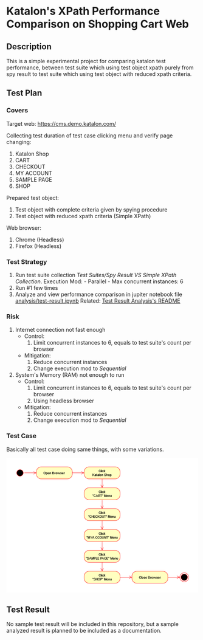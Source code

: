 # Katalon's XPath Performance Comparison on Shopping Cart Web

## Description

This is a simple experimental project for comparing katalon test performance, between test suite which using test object xpath purely from spy result to test suite which using test object with reduced xpath criteria.

## Test Plan

### Covers

Target web: <https://cms.demo.katalon.com/>

Collecting test duration of test case clicking menu and verify page changing:

1. Katalon Shop
2. CART
3. CHECKOUT
4. MY ACCOUNT
5. SAMPLE PAGE
6. SHOP

Prepared test object:

1. Test object with complete criteria given by spying procedure
2. Test object with reduced xpath criteria (Simple XPath)

Web browser:

1. Chrome (Headless)
2. Firefox (Headless)

### Test Strategy

1. Run test suite collection *Test Suites/Spy Result VS Simple XPath Collection*.
    Execution Mod:
        - Parallel
        - Max concurrent instances: 6
2. Run #1 few times
3. Analyze and view performance comparison in jupiter notebook file [analysis/test-result.ipynb](./analysis/test-result.ipynb)
    Related: [Test Result Analysis's README](./analysis/README.md)

### Risk

1. Internet connection not fast enough
    * Control:
        1. Limit concurrent instances to 6, equals to test suite's count per browser
    * Mitigation:
        1. Reduce concurrent instances
        2. Change execution mod to *Sequential*
1. System's Memory (RAM) not enough to run
    * Control:
        1. Limit concurrent instances to 6, equals to test suite's count per browser
        2. Using headless browser
    * Mitigation:
        1. Reduce concurrent instances
        1. Change execution mod to *Sequential*

### Test Case

Basically all test case doing same things, with some variations.

![Activity Diagram](./docs/img/test-case-activity-diagram.png)

## Test Result

No sample test result will be included in this repository, but a sample analyzed result is planned to be included as a documentation.
